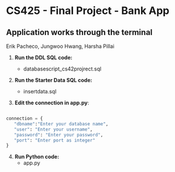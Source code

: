 # CS425 - Final Project - Bank App
## Application works through the terminal
Erik Pacheco, Jungwoo Hwang, Harsha Pillai

1. **Run the DDL SQL code:**
   * databasescript_cs42projrect.sql
  
2. **Run the Starter Data SQL code:**
   * insertdata.sql
   
3. **Edit the connection in app.py**:

```python

connection = {
   "dbname":"Enter your database name",
   "user": "Enter your username",
   "password": "Enter your password",
   "port": "Enter port as integer"
}

```
   
   
4. **Run Python code:**
   * app.py
